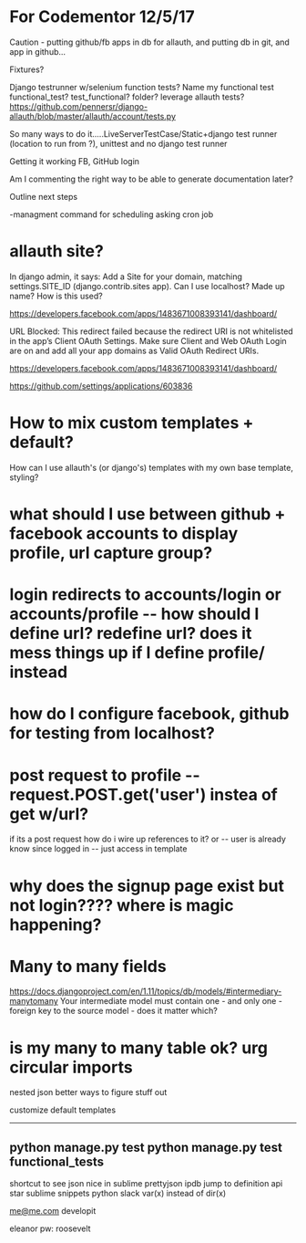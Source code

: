 # For Codementor 12/5/17

Caution - putting github/fb apps in db for allauth, and putting db in git, and app in github...

Fixtures?

Django testrunner w/selenium function tests?
Name my functional test functional_test? test_functional? folder?
leverage allauth tests?
https://github.com/pennersr/django-allauth/blob/master/allauth/account/tests.py

So many ways to do it.....LiveServerTestCase/Static+django test runner (location to run from	?), unittest and no django test runner

Getting it working FB, GitHub login

Am I commenting the right way to be able to generate documentation later?

Outline next steps

-managment command for scheduling asking cron job




# allauth site?
In django admin, it says:
Add a Site for your domain, matching settings.SITE_ID (django.contrib.sites app). 
Can I use localhost? Made up name? How is this used?

https://developers.facebook.com/apps/1483671008393141/dashboard/

URL Blocked: This redirect failed because the redirect URI is not whitelisted in the app’s Client OAuth Settings. Make sure Client and Web OAuth Login are on and add all your app domains as Valid OAuth Redirect URIs.

https://developers.facebook.com/apps/1483671008393141/dashboard/




https://github.com/settings/applications/603836

# How to mix custom templates + default?
How can I use allauth's (or django's) templates with my own base template, styling?

# what should I use between github + facebook accounts to display profile, url capture group?

# login redirects to accounts/login or accounts/profile -- how should I define url? redefine url? does it mess things up if I define profile/ instead

# how do I configure facebook, github for testing from localhost?

# post request to profile -- request.POST.get('user') instea of get w/url?
if its a post request how do i wire up references to it?
or -- user is already know since logged in -- just access in template

# why does the signup page exist but not login???? where is magic happening?

# Many to many fields
https://docs.djangoproject.com/en/1.11/topics/db/models/#intermediary-manytomany
Your intermediate model must contain one - and only one - foreign key to the source model - does it matter which?

# is my many to many table ok? urg circular imports


<!--  -->
nested json
better ways to figure stuff out


customize default templates

---
python manage.py test
python manage.py test functional_tests
----
shortcut to see json nice in sublime prettyjson
ipdb
jump to definition
api star
sublime snippets
python slack
var(x) instead of dir(x)

me@me.com
developit

eleanor
pw: roosevelt